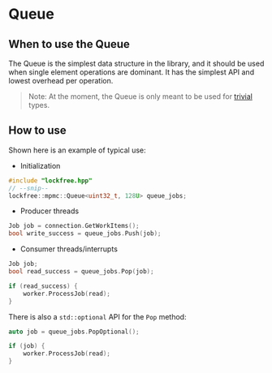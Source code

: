 # Queue

## When to use the Queue
The Queue is the simplest data structure in the library, and it should be used when single element operations are dominant. It has the simplest API and lowest overhead per operation.

> Note: At the moment, the Queue is only meant to be used for [trivial](https://en.cppreference.com/w/cpp/language/classes#Trivial_class) types.

## How to use
Shown here is an example of typical use:
* Initialization
```cpp
#include "lockfree.hpp"
// --snip--
lockfree::mpmc::Queue<uint32_t, 128U> queue_jobs;
```

* Producer threads
```cpp
Job job = connection.GetWorkItems();
bool write_success = queue_jobs.Push(job);
```

* Consumer threads/interrupts
```cpp
Job job;
bool read_success = queue_jobs.Pop(job);

if (read_success) {
    worker.ProcessJob(read);
}
```

There is also a `std::optional` API for the `Pop` method:
```c
auto job = queue_jobs.PopOptional();

if (job) {
    worker.ProcessJob(read);
}
```
